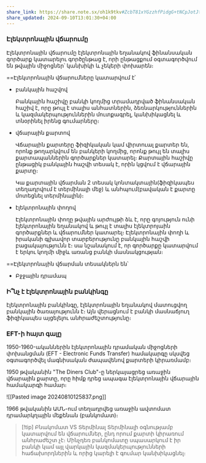 ```yaml
---
share_link: https://share.note.sx/oh1k9tkv#ZcbT81xYGzzhfPidgG+tNCpJotJt6q7DMUS5hg/qBHk
share_updated: 2024-09-10T13:01:30+04:00
---
```

### Էլեկտրոնային վճարումը

Էլեկտրոնային վճարումը էլեկտրոնային եղանակով ֆինանսական գործարք կատարելու գործընթաց է, որի ընթացքում օգտագործվում են թվային միջոցներ՝ կանխիկի և չեկերի փոխարեն։

==Էլեկտրոնային վճարումները կատարվում է՝

- բանկային հաշվով
  
  Բանկային հաշիվը բանկի կողմից տրամադրված ֆինանսական հաշիվ է, որը թույլ է տալիս անհատներին, ձեռնարկություններին և կազմակերպություններին մուտքագրել, կանխիկացնել և տնօրինել իրենց գումարները։
   
- վճարային քարտով
  
  Վճարային քարտերը ֆիզիկական կամ վիրտուալ քարտեր են, որոնք թողարկվում են բանկերի կողմից, որոնք թույլ են տալիս քարտապաններին գործարքներ կատարել։ Քարտային հաշիվը ընթացիկ բանկային հաշվի տեսակ է, որին կցվում է վճարային քարտը։
  
  Կա քարտային վճարման 2 տեսակ կոնտակտային(ֆիզիկապես տեղադրվում է տերմինալի մեջ) և անհպում(բավական է քարտը մոտեցնել տերմինալին)։
  
- էլեկտրոնային փողով
  
  Էլեկտրոնային փողը թվային արժույթի ձև է, որը գոյություն ունի էլեկտրոնային եղանակով և թույլ է տալիս էլեկտրոյաին գործարքներ  և վճարումներ կատարել։ Էլեկտրոնային փողի և իրականի գլխավոր տարբերությունը բանկային հաշվի բացակայությունն է։ սա նշանակում է, որ գործարքը կատարվում է երկու կողմի միջև առանց բանկի մասնակցության։ 

==Էլեկտրոնային վճարման տեսակներն են՝

- Բջջային դրամապ



### Ի՞նչ է էլեկտրոնային բանկինգը

էլեկտրոնային բանկինգը, էլեկտրոնային եղանակով մատուցվող բանկային ծառայությունն է։ Այն վերացնում է բանկի մասնաճյուղ ֆիզիկապես այցելելու անհրաժեշտությունը։

### EFT-ի հայտ գալը

1950-1960-ականներին էլեկտրոնային դրամական միջոցների փոխանցման (EFT - Electronic Funds Transfer) համակարգը սկսվեց օգտագործվել մագնիսական ժապավենով քարտերի կիրառմամբ։

1950 թվականին "The Diners Club"-ը ներկայացրեց առաջին վճարային քարտը, որը հիմք դրեց ապագա էլեկտրոնային վճարային համակարգի համար։ 

![[Pasted image 20240810125837.png]]

1966 թվականին ԱՄՆ-ում տեղադրվեց առաջին ավտոմատ դրամարկղային մեքենան (բանկոմատ)։

> [!tip] Բնակոմատ VS Տերմինալ
> Տերմինալի օգնությամբ կատարվում են վճարումներ, ընդ որում քարտի կիրառում անհրաժեշտ չէ։ Մինչդեռ բանկոմատը սպասարկում է իր բանկի կամ այլ վարկային կազմակերպությունների հաճախորդներին և որից կարելի է գումար կանխիկացնել։

### 